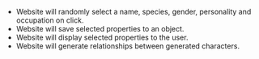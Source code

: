 * Website will randomly select a name, species, gender, personality and occupation on click.
* Website will save selected properties to an object.
* Website will display selected properties to the user.
* Website will generate relationships between generated characters.
